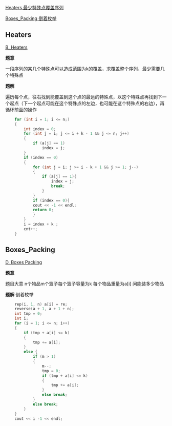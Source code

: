 [Heaters  最少特殊点覆盖序列](#Heaters)

[Boxes_Packing 倒着枚举](#Boxes_Packing)

## Heaters

[B. Heaters](https://codeforces.com/problemset/problem/1066/B)

**题意**

一段序列的某几个特殊点可以造成范围为k的覆盖，求覆盖整个序列，最少需要几个特殊点

**题解**

遍历每个点，往右找到能覆盖到这个点的最远的特殊点，以这个特殊点再找到下一个起点（下一个起点可能在这个特殊点的左边，也可能在这个特殊点的右边），再循环前面的操作

```c++
    for (int i = 1; i <= n;)
    {
        int index = 0;
        for (int j = i; j <= i + k - 1 && j <= n; j++)
        {
            if (a[j] == 1)
                index = j;
        }
        if (index == 0)
        {
            for (int j = i; j >= i - k + 1 && j >= 1; j--)
            {
                if (a[j] == 1){
                    index = j;
                    break;
                }
            }
            if (index == 0){
            cout << -1 << endl;
            return 0;
            }
        }
        i = index + k ;
        cnt++;
    }
```

## Boxes_Packing

[D. Boxes Packing](https://codeforces.com/problemset/problem/1066/D)

**题意**

题目大意 n个物品m个篮子每个篮子容量为k 每个物品重量为a[i] 问能装多少物品

**题解**
倒着枚举

```c++
    rep(i, 1, n) a[i] = re;
    reverse(a + 1, a + 1 + n);
    int tmp = 0;
    int i;
    for (i = 1; i <= n; i++)
    {
        if (tmp + a[i] <= k)
        {
            tmp += a[i];
        }
        else {
            if (m > 1)
            {
                m--;
                tmp = 0;
                if (tmp + a[i] <= k)
                {
                    tmp += a[i];
                }
                else break;
            }
            else break;
        }
    }
    cout << i -1 << endl;
```
